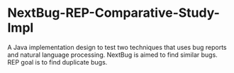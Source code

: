 # NextBug-REP-Comparative-Study-Impl
A Java implementation design to test two techniques that uses bug reports and natural language processing. NextBug is aimed to find similar bugs. REP goal is to find duplicate bugs.
